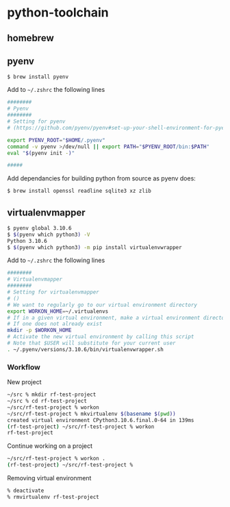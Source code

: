 # python-toolchain

## homebrew


## pyenv

``` 
$ brew install pyenv
```

Add to `~/.zshrc` the following lines
``` bash
########
# Pyenv
########
# Setting for pyenv 
# (https://github.com/pyenv/pyenv#set-up-your-shell-environment-for-pyenv) 

export PYENV_ROOT="$HOME/.pyenv"
command -v pyenv >/dev/null || export PATH="$PYENV_ROOT/bin:$PATH"
eval "$(pyenv init -)"

#####
```

Add dependancies for building python from source as pyenv does:
``` bash
$ brew install openssl readline sqlite3 xz zlib
```

## virtualenvmapper

``` bash
$ pyenv global 3.10.6
$ $(pyenv which python3) -V
Python 3.10.6
$ $(pyenv which python3) -m pip install virtualenvwrapper
```

Add to `~/.zshrc` the following lines
``` bash
########
# Virtualenvmapper
########
# Setting for virtualenvmapper 
# ()
# We want to regularly go to our virtual environment directory
export WORKON_HOME=~/.virtualenvs
# If in a given virtual environment, make a virtual environment directory
# If one does not already exist
mkdir -p $WORKON_HOME
# Activate the new virtual environment by calling this script
# Note that $USER will substitute for your current user
. ~/.pyenv/versions/3.10.6/bin/virtualenvwrapper.sh
```

### Workflow

New project
``` bash
~/src % mkdir rf-test-project
~/src % cd rf-test-project
~/src/rf-test-project % workon
~/src/rf-test-project % mkvirtualenv $(basename $(pwd))
created virtual environment CPython3.10.6.final.0-64 in 139ms
(rf-test-project) ~/src/rf-test-project % workon
rf-test-project
```

Continue working on a project
``` bash
~/src/rf-test-project % workon .
(rf-test-project) ~/src/rf-test-project %
```

Removing virtual environment
``` bash
% deactivate
% rmvirtualenv rf-test-project
```
